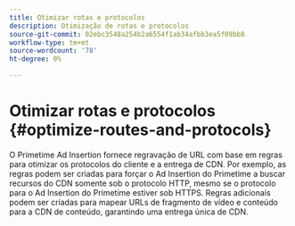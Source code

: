 ```yaml
---
title: Otimizar rotas e protocolos
description: Otimização de rotas e protocolos
source-git-commit: 02ebc3548a254b2a6554f1ab34afbb3ea5f09bb8
workflow-type: tm+mt
source-wordcount: '78'
ht-degree: 0%

---
```


# Otimizar rotas e protocolos {#optimize-routes-and-protocols}

O Primetime Ad Insertion fornece regravação de URL com base em regras para otimizar os protocolos do cliente e a entrega de CDN.  Por exemplo, as regras podem ser criadas para forçar o Ad Insertion do Primetime a buscar recursos do CDN somente sob o protocolo HTTP, mesmo se o protocolo para o Ad Insertion do Primetime estiver sob HTTPS.  Regras adicionais podem ser criadas para mapear URLs de fragmento de vídeo e conteúdo para a CDN de conteúdo, garantindo uma entrega única de CDN.
